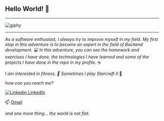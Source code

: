 ## Hello World! :raising_hand:

---
![giphy](https://user-images.githubusercontent.com/94866363/178496724-5450aac3-6267-4783-8d60-9d3b728718f6.gif)

---

*As a software enthusiast, I always try to improve myself in my field. My first stop in this adventure is to become an expert in the field of Backend development. :computer: In this adventure, you can see the homework and exercises I have done, the technologies I have learned and some of the projects I have done in the repo in my profile.*  :coffee: 

*I am interested in fitness. :muscle: Sometimes I play Starcraft II* :rocket:

*how can you reach me?*

[![Linkedin](https://i.stack.imgur.com/gVE0j.png) LinkedIn](https://www.linkedin.com/in/birkanya%C5%9Far/)

:mailbox: 	[Gmail](birkanyasar366@gmail.com)

*and one more thing...
the world is not flat.*
